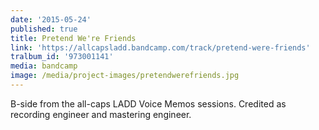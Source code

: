 ```yaml
---
date: '2015-05-24'
published: true
title: Pretend We're Friends
link: 'https://allcapsladd.bandcamp.com/track/pretend-were-friends'
tralbum_id: '973001141'
media: bandcamp
image: /media/project-images/pretendwerefriends.jpg
---
```


B-side from the all-caps LADD Voice Memos sessions. Credited as 
recording engineer and mastering engineer.
